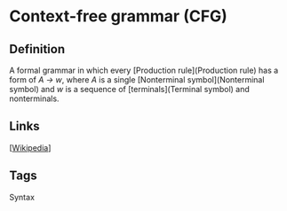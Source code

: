 # Context-free grammar (CFG)

## Definition
A formal grammar in which every [Production rule](Production rule) has a form of *A → w*, where *A* is a single [Nonterminal symbol](Nonterminal symbol) and *w* is a sequence of [terminals](Terminal symbol) and nonterminals.

## Links


[[Wikipedia](http://en.wikipedia.org/wiki/Context-free_grammar)]

## Tags
Syntax


